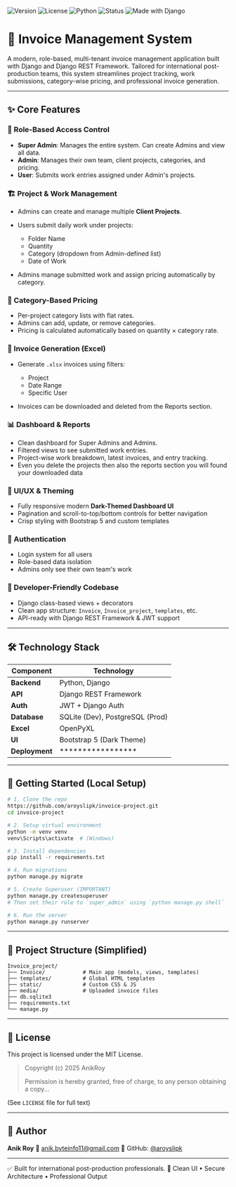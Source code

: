 ![Version](https://img.shields.io/badge/version-1.0-blue.svg)
![License](https://img.shields.io/badge/license-Proprietary-red.svg)
![Python](https://img.shields.io/badge/python-3.10+-yellow.svg)
![Status](https://img.shields.io/badge/status-active-brightgreen.svg)
![Made with Django](https://img.shields.io/badge/made%20with-Django-092E20.svg)

# 🧾 Invoice Management System

A modern, role-based, multi-tenant invoice management application built with Django and Django REST Framework. Tailored for international post-production teams, this system streamlines project tracking, work submissions, category-wise pricing, and professional invoice generation.

---

## ✨ Core Features

### 🔐 Role-Based Access Control

* **Super Admin**: Manages the entire system. Can create Admins and view all data.
* **Admin**: Manages their own team, client projects, categories, and pricing.
* **User**: Submits work entries assigned under Admin's projects.

### 🏗️ Project & Work Management

* Admins can create and manage multiple **Client Projects**.
* Users submit daily work under projects:

  * Folder Name
  * Quantity
  * Category (dropdown from Admin-defined list)
  * Date of Work
* Admins manage submitted work and assign pricing automatically by category.

### 💼 Category-Based Pricing

* Per-project category lists with flat rates.
* Admins can add, update, or remove categories.
* Pricing is calculated automatically based on quantity × category rate.

### 📄 Invoice Generation (Excel)

* Generate `.xlsx` invoices using filters:

  * Project
  * Date Range
  * Specific User
* Invoices can be downloaded and deleted from the Reports section.

### 📊 Dashboard & Reports

* Clean dashboard for Super Admins and Admins.
* Filtered views to see submitted work entries.
* Project-wise work breakdown, latest invoices, and entry tracking.
* Even you delete the projects then also the reports section you will found your downloaded data

### 🎨 UI/UX & Theming

* Fully responsive modern **Dark-Themed Dashboard UI**
* Pagination and scroll-to-top/bottom controls for better navigation
* Crisp styling with Bootstrap 5 and custom templates

### 🔐 Authentication

* Login system for all users
* Role-based data isolation
* Admins only see their own team's work

### 🧰 Developer-Friendly Codebase

* Django class-based views + decorators
* Clean app structure: `Invoice`, `Invoice_project`, `templates`, etc.
* API-ready with Django REST Framework & JWT support

---

## 🛠️ Technology Stack

| Component      | Technology                      |
| -------------- | ------------------------------- |
| **Backend**    | Python, Django                  |
| **API**        | Django REST Framework           |
| **Auth**       | JWT + Django Auth               |
| **Database**   | SQLite (Dev), PostgreSQL (Prod) |
| **Excel**      | OpenPyXL                        |
| **UI**         | Bootstrap 5 (Dark Theme)        |
| **Deployment** | *****************               |

---

## 🚀 Getting Started (Local Setup)

```bash
# 1. Clone the repo
https://github.com/aroyslipk/invoice-project.git
cd invoice-project

# 2. Setup virtual environment
python -m venv venv
venv\Scripts\activate  # (Windows)

# 3. Install dependencies
pip install -r requirements.txt

# 4. Run migrations
python manage.py migrate

# 5. Create Superuser (IMPORTANT)
python manage.py createsuperuser
# Then set their role to `super_admin` using `python manage.py shell`

# 6. Run the server
python manage.py runserver
```

---

## 📁 Project Structure (Simplified)

```
Invoice_project/
├── Invoice/            # Main app (models, views, templates)
├── templates/          # Global HTML templates
├── static/             # Custom CSS & JS
├── media/              # Uploaded invoice files
├── db.sqlite3
├── requirements.txt
└── manage.py
```

---

## 📜 License

This project is licensed under the MIT License.

> Copyright (c) 2025 AnikRoy
>
> Permission is hereby granted, free of charge, to any person obtaining a copy...

(See `LICENSE` file for full text)

---

## 👤 Author

**Anik Roy**
📧 [anik.byteinfo11@gmail.com](mailto:anik.byteinfo11@gmail.com)
🔗 GitHub: [@aroyslipk](https://github.com/aroyslipk)

---

✅ Built for international post-production professionals.
📌 Clean UI • Secure Architecture • Professional Output
